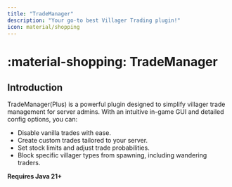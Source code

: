 ```yaml
---
title: "TradeManager"
description: "Your go-to best Villager Trading plugin!"
icon: material/shopping
---
```


# :material-shopping: TradeManager

## Introduction

TradeManager(Plus) is a powerful plugin designed to simplify villager trade management for server admins. With an intuitive in-game GUI and detailed config options, you can:

* Disable vanilla trades with ease.
* Create custom trades tailored to your server.
* Set stock limits and adjust trade probabilities.
* Block specific villager types from spawning, including wandering traders.

**Requires Java 21+**